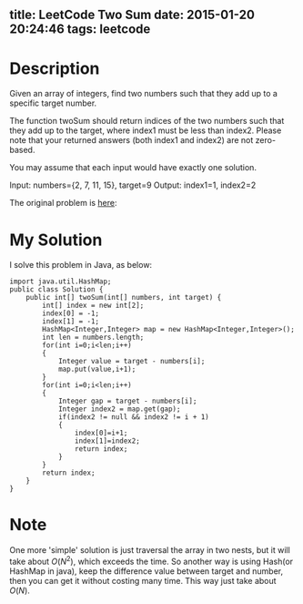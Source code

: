 title: LeetCode Two Sum
date: 2015-01-20 20:24:46
tags: leetcode
---

# Description
Given an array of integers, find two numbers such that they add up to a specific target number.

The function twoSum should return indices of the two numbers such that they add up to the target, where index1 must be less than index2. Please note that your returned answers (both index1 and index2) are not zero-based.

You may assume that each input would have exactly one solution.

Input: numbers={2, 7, 11, 15}, target=9
Output: index1=1, index2=2

The original problem is [here](https://oj.leetcode.com/problems/two-sum/ "here"):  
<!--more-->

# My Solution
I solve this problem in Java, as below:
	

	import java.util.HashMap; 
	public class Solution {
	    public int[] twoSum(int[] numbers, int target) {
	        int[] index = new int[2];
	        index[0] = -1;
	        index[1] = -1;
	        HashMap<Integer,Integer> map = new HashMap<Integer,Integer>();
	        int len = numbers.length;
	        for(int i=0;i<len;i++)
	        {
	            Integer value = target - numbers[i];
	            map.put(value,i+1);
	        }
	        for(int i=0;i<len;i++)
	        {
	            Integer gap = target - numbers[i];
	            Integer index2 = map.get(gap);
	            if(index2 != null && index2 != i + 1)
	            {
	                index[0]=i+1;
	                index[1]=index2;
	                return index;
	            }
	        }
	        return index;
	    }
	}

# Note
One more 'simple' solution is just traversal the array in two nests, but it will take about $O(N^2)$, which exceeds the time. So another way is using Hash(or HashMap in java), keep the difference value between target and number, then you can get it without costing many time. This way just take about $O(N)$.
